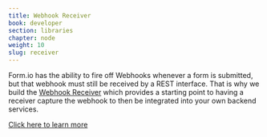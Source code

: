 ```yaml
---
title: Webhook Receiver
book: developer
section: libraries
chapter: node
weight: 10
slug: receiver
---
```

Form.io has the ability to fire off Webhooks whenever a form is submitted, but that webhook must still be received by a REST interface. That is why we build the [Webhook Receiver](https://github.com/formio/formio-webhook-reciever) which provides a starting point to having a receiver capture the webhook to then be integrated into your own backend services.

<a href="https://github.com/formio/formio-webhook-receiver" class="btn btn-primary">Click here to learn more</a>